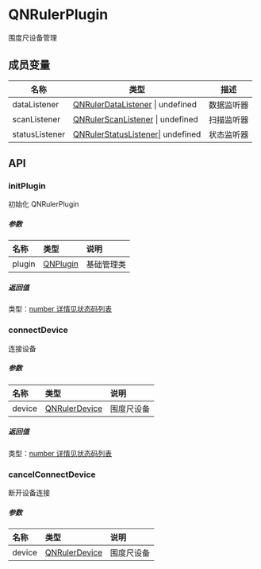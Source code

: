 # QNRulerPlugin

围度尺设备管理

## 成员变量

| 名称             | 类型                                                                | 描述    |
|----------------|-------------------------------------------------------------------|-------|
| dataListener   | [QNRulerDataListener](Listener/QNRulerDataListener.md) &#124; undefined    | 数据监听器 |
| scanListener   | [QNRulerScanListener](Listener/QNRulerScanListener.md) &#124; undefined    | 扫描监听器 |
| statusListener | [QNRulerStatusListener](Listener/QNRulerStatusListener.md)&#124; undefined | 状态监听器 |

## API

### initPlugin

初始化 QNRulerPlugin

##### 参数

| 名称     | 类型                                  | 说明    |
|:-------|:------------------------------------|:------|
| plugin | [QNPlugin](../QNPlugin/QNPlugin.md) | 基础管理类 |

##### 返回值

类型：[number 详情见状态码列表](../Code.md#初始化相关)

### connectDevice

连接设备

##### 参数

| 名称     | 类型                                | 说明    |
|:-------|:----------------------------------|:------|
| device | [QNRulerDevice](Model/QNRulerDevice.md) | 围度尺设备 |

##### 返回值

类型：[number 详情见状态码列表](../Code.md#初始化相关)

### cancelConnectDevice

断开设备连接

##### 参数

| 名称     | 类型                                | 说明    |
|:-------|:----------------------------------|:------|
| device | [QNRulerDevice](Model/QNRulerDevice.md) | 围度尺设备 |
